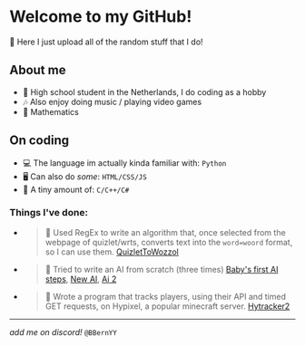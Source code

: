 # Welcome to my GitHub!
🤔 Here I just upload all of the random stuff that I do!

## About me
- 🏫 High school student in the Netherlands, I do coding as a hobby
- 🎶 Also enjoy doing music / playing video games
- 🔭 Mathematics

## On coding
- 💻 The language im actually kinda familiar with: `Python`
- 🖥 Can also do *some*: `HTML/CSS/JS`
- 🤖 A tiny amount of: `C/C++/C#`

### Things I've done:
- > 💬 Used RegEx to write an algorithm that, once selected from the webpage of quizlet/wrts, converts text into the `word=woord` format, so I can use them.
  > [QuizletToWozzol](bbernyy.github.io/QuizletToWozzol)
  
- > 🤖 Tried to write an AI from scratch (three times)
  > [Baby's first AI steps](https://github.com/BBernYY/baby-his-first-ai-steps), [New AI](https://github.com/BBernYY/newAI), [Ai 2](https://github.com/BBernYY/ai2)
  
- > 🔎 Wrote a program that tracks players, using their API and timed GET requests, on Hypixel, a popular minecraft server.
  > [Hytracker2](https://github.com/BBernYY/HyTracker2)

---

_add me on discord!_ `@BBernYY`
